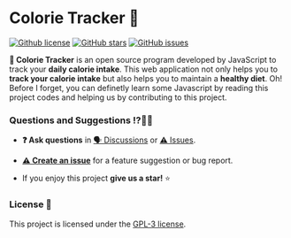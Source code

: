 # Colorie Tracker 🍴

[![Github license](https://img.shields.io/github/license/vipul0425/Calorie-Tracker)](https://github.com/vipul0425/Calorie-Tracker/blob/main/LICENSE)
[![GitHub stars](https://img.shields.io/github/stars/vipul0425/Calorie-Tracker)](https://github.com/vipul0425/Calorie-Tracker/stargazers)
[![GitHub issues](https://img.shields.io/github/issues/vipul0425/Calorie-Tracker)](https://github.com/vipul0425/Calorie-Tracker/issues)

**🎂 Colorie Tracker** is an open source program developed by JavaScript to track your __daily calorie intake__. This web application not only helps you to __track your calorie intake__ but also helps you to maintain a __healthy diet__. Oh! Before I forget, you can definetly learn some Javascript by reading this project codes and helping us by contributing to this project.

### Questions and Suggestions ⁉🙋‍♂️

* **❓ Ask questions** in [🗣 Discussions](https://github.com/vipul0425/Calorie-Tracker/discussions/categories/q-a) or [⚠ Issues](https://github.com/vipul0425/Calorie-Tracker/issues).

* [**⚠ Create an issue**](https://github.com/vipul0425/Calorie-Tracker/issues) for a feature suggestion or bug report.

* If you enjoy this project **give us a star!** ⭐

### License 📝
This project is licensed under the [GPL-3 license](LICENSE).